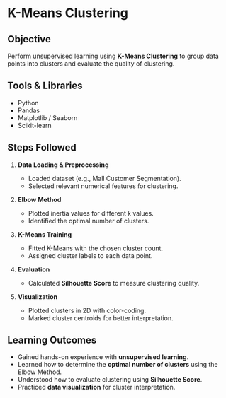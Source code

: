 #  K-Means Clustering  

##  Objective  
Perform unsupervised learning using **K-Means Clustering** to group data points into clusters and evaluate the quality of clustering.  

##  Tools & Libraries  
- Python  
- Pandas  
- Matplotlib / Seaborn  
- Scikit-learn  

##  Steps Followed  
1. **Data Loading & Preprocessing**  
   - Loaded dataset (e.g., Mall Customer Segmentation).  
   - Selected relevant numerical features for clustering.  

2. **Elbow Method**  
   - Plotted inertia values for different `k` values.  
   - Identified the optimal number of clusters.  

3. **K-Means Training**  
   - Fitted K-Means with the chosen cluster count.  
   - Assigned cluster labels to each data point.  

4. **Evaluation**  
   - Calculated **Silhouette Score** to measure clustering quality.  

5. **Visualization**  
   - Plotted clusters in 2D with color-coding.  
   - Marked cluster centroids for better interpretation.  

##  Learning Outcomes  
- Gained hands-on experience with **unsupervised learning**.  
- Learned how to determine the **optimal number of clusters** using the Elbow Method.  
- Understood how to evaluate clustering using **Silhouette Score**.  
- Practiced **data visualization** for cluster interpretation.  

